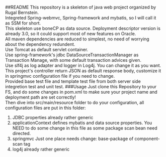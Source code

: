 ##README
This repository is a skeleton of java web project organized by Rugal Bernstein.  
Integreted Spring-webmvc, Spring-framework and mybatis, so I will call it as SSM for short.  
This skeleton use boneCP as data source.
Deployment descriptor version is already 3.0, so it could support most of new features on Oracle.  
All maven dependencies are reduced to simplest, no need of worrying about the dependency redundent.  
Use Tomcat as default servlet container.  
Use spring-framework's jdbc DataSourceTransactionManager as Transaction Manage, with some default transaction advices given.  
Use slf4j as log adapter and logger in Log4j. You can change it as you want.  
This project's controller return JSON as default response body, customize it in springmvc configuration file if you need to change.  
Provided base test file and template test file from both server side integretion test and unit test.
###Usage
Just clone this Repository to your FS, and do some changes in pom.xml to make sure your project name and deployment path are set correctly!  
Then dive into src/main/resource folder to do your configuration, all configuration files are put in this folder:  

1. JDBC properties  already rather generic  
2. applicationContext  defines mybatis and data source properties. You NEED to do some change in this file as some package scan bean need directed.  
3. springmvc  Just one place needs change: base-package of component-scan tag  
4. log4j  already rather generic  
